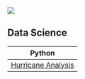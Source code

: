 ![](https://github.com/xemycutiex/codecademy_projects/blob/main/images/codecademy_banner.png)

## Data Science

| Python | 
| --- |
| [Hurricane Analysis](https://github.com/jeyla380/codecademy_projects/blob/main/datascience/python/hurricane_analysis_project.ipynb) |
